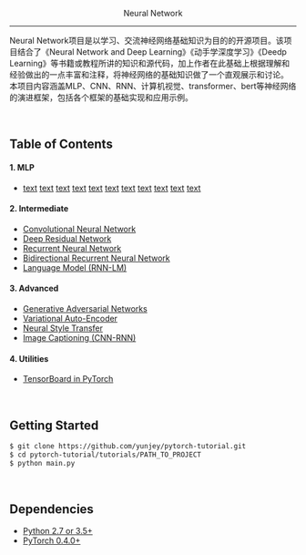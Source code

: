 <p align="center">Neural Network</p>

--------------------------------------------------------------------------------

Neural Network项目是以学习、交流神经网络基础知识为目的的开源项目。该项目结合了《Neural Network and Deep Learning》《动手学深度学习》《Deedp Learning》等书籍或教程所讲的知识和源代码，加上作者在此基础上根据理解和经验做出的一点丰富和注释，将神经网络的基础知识做了一个直观展示和讨论。
本项目内容涵盖MLP、CNN、RNN、计算机视觉、transformer、bert等神经网络的演进框架，包括各个框架的基础实现和应用示例。


<br/>

## Table of Contents

#### 1. MLP
* [text](MLP/dropout_pytorch.ipynb) [text](MLP/fashion_mnist_pytorch.ipynb) [text](MLP/fitting_pytorch.ipynb) [text](MLP/gpu_pytorch.ipynb) [text](MLP/initnet_pytorch.ipynb) [text](MLP/mnist_cross-entropy.ipynb) [text](MLP/mnist_pytorch.ipynb) [text](MLP/mnist_sigmoid.ipynb) [text](MLP/mnist_tensorflow.ipynb) [text](MLP/parameter_pytorch.ipynb) [text](MLP/weight_decay_pytorch.ipynb)

#### 2. Intermediate
* [Convolutional Neural Network](https://github.com/yunjey/pytorch-tutorial/tree/master/tutorials/02-intermediate/convolutional_neural_network/main.py#L35-L56)
* [Deep Residual Network](https://github.com/yunjey/pytorch-tutorial/tree/master/tutorials/02-intermediate/deep_residual_network/main.py#L76-L113)
* [Recurrent Neural Network](https://github.com/yunjey/pytorch-tutorial/tree/master/tutorials/02-intermediate/recurrent_neural_network/main.py#L39-L58)
* [Bidirectional Recurrent Neural Network](https://github.com/yunjey/pytorch-tutorial/tree/master/tutorials/02-intermediate/bidirectional_recurrent_neural_network/main.py#L39-L58)
* [Language Model (RNN-LM)](https://github.com/yunjey/pytorch-tutorial/tree/master/tutorials/02-intermediate/language_model/main.py#L30-L50)

#### 3. Advanced
* [Generative Adversarial Networks](https://github.com/yunjey/pytorch-tutorial/blob/master/tutorials/03-advanced/generative_adversarial_network/main.py#L41-L57)
* [Variational Auto-Encoder](https://github.com/yunjey/pytorch-tutorial/blob/master/tutorials/03-advanced/variational_autoencoder/main.py#L38-L65)
* [Neural Style Transfer](https://github.com/yunjey/pytorch-tutorial/tree/master/tutorials/03-advanced/neural_style_transfer)
* [Image Captioning (CNN-RNN)](https://github.com/yunjey/pytorch-tutorial/tree/master/tutorials/03-advanced/image_captioning)

#### 4. Utilities
* [TensorBoard in PyTorch](https://github.com/yunjey/pytorch-tutorial/tree/master/tutorials/04-utils/tensorboard)


<br/>

## Getting Started
```bash
$ git clone https://github.com/yunjey/pytorch-tutorial.git
$ cd pytorch-tutorial/tutorials/PATH_TO_PROJECT
$ python main.py
```

<br/>

## Dependencies
* [Python 2.7 or 3.5+](https://www.continuum.io/downloads)
* [PyTorch 0.4.0+](http://pytorch.org/)
